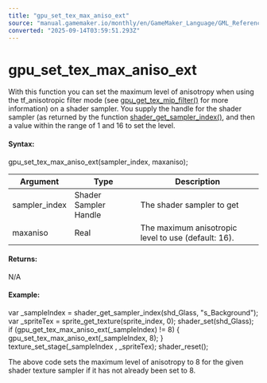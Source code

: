 ```yaml
---
title: "gpu_set_tex_max_aniso_ext"
source: "manual.gamemaker.io/monthly/en/GameMaker_Language/GML_Reference/Drawing/Mipmapping/gpu_set_tex_max_aniso_ext.htm"
converted: "2025-09-14T03:59:51.293Z"
---
```


# gpu\_set\_tex\_max\_aniso\_ext

With this function you can set the maximum level of anisotropy when using the tf\_anisotropic filter mode (see [gpu\_get\_tex\_mip\_filter()](gpu_get_tex_mip_filter.md) for more information) on a shader sampler. You supply the handle for the shader sampler (as returned by the function [shader\_get\_sampler\_index()](../../Asset_Management/Shaders/shader_get_sampler_index.md), and then a value within the range of 1 and 16 to set the level.

#### Syntax:

gpu\_set\_tex\_max\_aniso\_ext(sampler\_index, maxaniso);

| Argument | Type | Description |
| --- | --- | --- |
| sampler_index | Shader Sampler Handle | The shader sampler to get |
| maxaniso | Real | The maximum anisotropic level to use (default: 16). |

#### Returns:

N/A

#### Example:

var \_sampleIndex = shader\_get\_sampler\_index(shd\_Glass, "s\_Background");
var \_spriteTex = sprite\_get\_texture(sprite\_index, 0);
shader\_set(shd\_Glass);
if (gpu\_get\_tex\_max\_aniso\_ext(\_sampleIndex) != 8)
{
    gpu\_set\_tex\_max\_aniso\_ext(\_sampleIndex, 8);
}
texture\_set\_stage(\_sampleIndex , \_spriteTex);
shader\_reset();

The above code sets the maximum level of anisotropy to 8 for the given shader texture sampler if it has not already been set to 8.